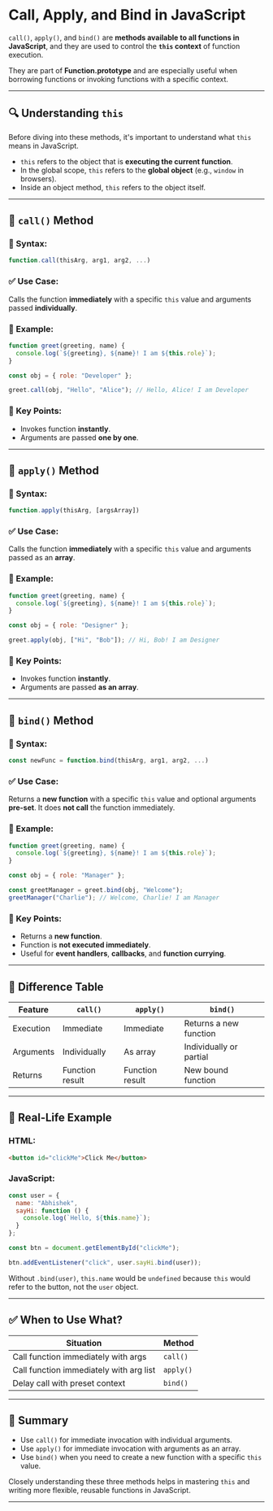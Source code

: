 # Call, Apply, and Bind in JavaScript

`call()`, `apply()`, and `bind()` are **methods available to all functions in JavaScript**, and they are used to control the **`this` context** of function execution.

They are part of **Function.prototype** and are especially useful when borrowing functions or invoking functions with a specific context.

---

## 🔍 Understanding `this`

Before diving into these methods, it's important to understand what `this` means in JavaScript.

* `this` refers to the object that is **executing the current function**.
* In the global scope, `this` refers to the **global object** (e.g., `window` in browsers).
* Inside an object method, `this` refers to the object itself.

---

## 🧠 `call()` Method

### 📌 Syntax:

```js
function.call(thisArg, arg1, arg2, ...)
```

### ✅ Use Case:

Calls the function **immediately** with a specific `this` value and arguments passed **individually**.

### 🧪 Example:

```js
function greet(greeting, name) {
  console.log(`${greeting}, ${name}! I am ${this.role}`);
}

const obj = { role: "Developer" };

greet.call(obj, "Hello", "Alice"); // Hello, Alice! I am Developer
```

### 🔑 Key Points:

* Invokes function **instantly**.
* Arguments are passed **one by one**.

---

## 🧠 `apply()` Method

### 📌 Syntax:

```js
function.apply(thisArg, [argsArray])
```

### ✅ Use Case:

Calls the function **immediately** with a specific `this` value and arguments passed as an **array**.

### 🧪 Example:

```js
function greet(greeting, name) {
  console.log(`${greeting}, ${name}! I am ${this.role}`);
}

const obj = { role: "Designer" };

greet.apply(obj, ["Hi", "Bob"]); // Hi, Bob! I am Designer
```

### 🔑 Key Points:

* Invokes function **instantly**.
* Arguments are passed **as an array**.

---

## 🧠 `bind()` Method

### 📌 Syntax:

```js
const newFunc = function.bind(thisArg, arg1, arg2, ...)
```

### ✅ Use Case:

Returns a **new function** with a specific `this` value and optional arguments **pre-set**. It does **not call** the function immediately.

### 🧪 Example:

```js
function greet(greeting, name) {
  console.log(`${greeting}, ${name}! I am ${this.role}`);
}

const obj = { role: "Manager" };

const greetManager = greet.bind(obj, "Welcome");
greetManager("Charlie"); // Welcome, Charlie! I am Manager
```

### 🔑 Key Points:

* Returns a **new function**.
* Function is **not executed immediately**.
* Useful for **event handlers**, **callbacks**, and **function currying**.

---

## 🔄 Difference Table

| Feature   | `call()`        | `apply()`       | `bind()`                |
| --------- | --------------- | --------------- | ----------------------- |
| Execution | Immediate       | Immediate       | Returns a new function  |
| Arguments | Individually    | As array        | Individually or partial |
| Returns   | Function result | Function result | New bound function      |

---

## 🎯 Real-Life Example

### HTML:

```html
<button id="clickMe">Click Me</button>
```

### JavaScript:

```js
const user = {
  name: "Abhishek",
  sayHi: function () {
    console.log(`Hello, ${this.name}`);
  }
};

const btn = document.getElementById("clickMe");

btn.addEventListener("click", user.sayHi.bind(user));
```

Without `.bind(user)`, `this.name` would be `undefined` because `this` would refer to the button, not the `user` object.

---

## ✅ When to Use What?

| Situation                               | Method    |
| --------------------------------------- | --------- |
| Call function immediately with args     | `call()`  |
| Call function immediately with arg list | `apply()` |
| Delay call with preset context          | `bind()`  |

---

## 🧾 Summary

* Use `call()` for immediate invocation with individual arguments.
* Use `apply()` for immediate invocation with arguments as an array.
* Use `bind()` when you need to create a new function with a specific `this` value.

Closely understanding these three methods helps in mastering `this` and writing more flexible, reusable functions in JavaScript.

---
